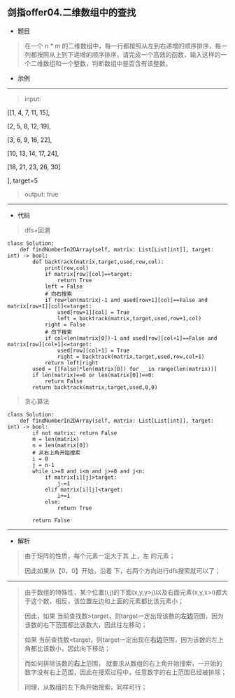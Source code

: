 剑指offer04.二维数组中的查找
----------
 - 题目
>在一个 n * m 的二维数组中，每一行都按照从左到右递增的顺序排序，每一列都按照从上到下递增的顺序排序。请完成一个高效的函数，输入这样的一个二维数组和一个整数，判断数组中是否含有该整数。
 - 示例
 ----------
>input:
>
> 
[[1,   4,  7, 11, 15],
>
  [2,   5,  8, 12, 19],
>
  [3,   6,  9, 16, 22],
>
  [10, 13, 14, 17, 24],
>
  [18, 21, 23, 26, 30]
>
], target=5
>
>
> output: true 
 ----------
 - 代码
 > dfs+回溯
>
    class Solution:
        def findNumberIn2DArray(self, matrix: List[List[int]], target: int) -> bool:
            def backtrack(matrix,target,used,row,col):
                print(row,col)
                if matrix[row][col]==target:
                    return True
                left = False
                # 向右搜索
                if row<len(matrix)-1 and used[row+1][col]==False and matrix[row+1][col]<=target:
                    used[row+1][col] = True
                    left = backtrack(matrix,target,used,row+1,col)
                right = False
                # 向下搜索
                if col<len(matrix[0])-1 and used[row][col+1]==False and matrix[row][col+1]<=target:
                    used[row][col+1] = True
                    right = backtrack(matrix,target,used,row,col+1)
                return left|right
            used = [[False]*len(matrix[0]) for _ in range(len(matrix))]
            if len(matrix)==0 or len(matrix[0])==0:
                return False
            return backtrack(matrix,target,used,0,0)
>
> 贪心算法
>
    class Solution:
        def findNumberIn2DArray(self, matrix: List[List[int]], target: int) -> bool:
            if not matrix: return False
            m = len(matrix)
            n = len(matrix[0])
            # 从右上角开始搜索
            i = 0
            j = n-1
            while i>=0 and i<m and j>=0 and j<n:
                if matrix[i][j]>target:
                    j-=1
                elif matrix[i][j]<target:
                    i+=1
                else:
                    return True
    
            return False
 ----------
 - 解析
 >
> 由于矩阵的性质，每个元素一定大于其 上，左 的元素；
>
> 因此如果从【0，0】开始，沿着 下，右两个方向进行dfs搜索就可以了；
>
 ----------
> 由于数组的特殊性，某个位置(i,j)的下面(x,y,y>j)以及右面元素(x,y,x>i)都大于这个数，相反，该位置左边和上面的元素都比该元素小；
>
> 因此，如果 当前查找数>target，则target一定出现该数的**左边**范围，因为该数的右下范围都比该数大，因此往左移动；
>
> 如果 当前查找数<target，则target一定出现在**右边**范围，因为该数的左上角都比该数小，因此向下移动；
>
> 而如何排除该数的**右上**范围， 就要求从数组的右上角开始搜索，一开始的数字没有右上范围，因此在搜索过程中，任意数字的右上范围已经被排除；
>
> 同理，从数组的左下角开始搜索，同样可行；